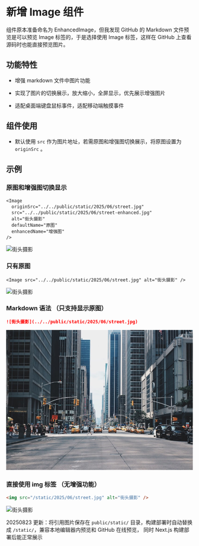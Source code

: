 # 新增 Image 组件

组件原本准备命名为 EnhancedImage，但我发现 GitHub 的 Markdown 文件预览是可以预览 Image 标签的，于是选择使用 Image 标签，这样在 GitHub 上查看源码时也能直接预览图片。

## 功能特性

- 增强 markdown 文件中图片功能

- 实现了图片的切换展示，放大缩小，全屏显示，优先展示增强图片

- 适配桌面端键盘鼠标事件，适配移动端触摸事件

## 组件使用

- 默认使用 `src` 作为图片地址，若需原图和增强图切换展示，将原图设置为 `originSrc` 。

## 示例

### 原图和增强图切换显示

```tsx
<Image
  originSrc="../../public/static/2025/06/street.jpg"
  src="../../public/static/2025/06/street-enhanced.jpg"
  alt="街头摄影"
  defaultName="原图"
  enhancedName="增强图"
/>
```

<Image 
 originSrc="../../public/static/2025/06/street.jpg"
 src="../../public/static/2025/06/street-enhanced.jpg"
 alt="街头摄影"
 defaultName="原图"
 enhancedName="增强图"
/>

### 只有原图

```tsx
<Image src="../../public/static/2025/06/street.jpg" alt="街头摄影" />
```

<Image src="../../public/static/2025/06/street.jpg"
 alt="街头摄影"
/>

### Markdown 语法 （只支持显示原图）

```md
![街头摄影](../../public/static/2025/06/street.jpg)
```

![街头摄影](../../public/static/2025/06/street.jpg)

### 直接使用 img 标签 （无增强功能）

```html
<img src="/static/2025/06/street.jpg" alt="街头摄影" />
```

<img src="/static/2025/06/street.jpg"
 alt="街头摄影"
/>

20250823 更新：将引用图片保存在 `public/static/` 目录，构建部署时自动替换成 `/static/`，兼容本地编辑器内预览和 GitHub 在线预览， 同时 Next.js 构建部署后能正常展示
